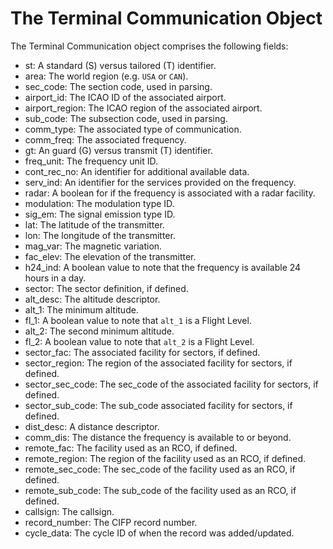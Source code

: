 # The Terminal Communication Object

The Terminal Communication object comprises the following fields:

- st: A standard (S) versus tailored (T) identifier.
- area: The world region (e.g. `USA` or `CAN`).
- sec_code: The section code, used in parsing.
- airport_id: The ICAO ID of the associated airport.
- airport_region: The ICAO region of the associated airport.
- sub_code: The subsection code, used in parsing.
- comm_type: The associated type of communication.
- comm_freq: The associated frequency.
- gt: An guard (G) versus transmit (T) identifier.
- freq_unit: The frequency unit ID.
- cont_rec_no: An identifier for additional available data.
- serv_ind: An identifier for the services provided on the frequency.
- radar: A boolean for if the frequency is associated with a radar facility.
- modulation: The modulation type ID.
- sig_em: The signal emission type ID.
- lat: The latitude of the transmitter.
- lon: The longitude of the transmitter.
- mag_var: The magnetic variation.
- fac_elev: The elevation of the transmitter.
- h24_ind: A boolean value to note that the frequency is available 24 hours in a day.
- sector: The sector definition, if defined.
- alt_desc: The altitude descriptor.
- alt_1: The minimum altitude.
- fl_1: A boolean value to note that `alt_1` is a Flight Level.
- alt_2: The second minimum altitude.
- fl_2: A boolean value to note that `alt_2` is a Flight Level.
- sector_fac: The associated facility for sectors, if defined.
- sector_region: The region of the associated facility for sectors, if defined.
- sector_sec_code: The sec_code of the associated facility for sectors, if defined.
- sector_sub_code: The sub_code associated facility for sectors, if defined.
- dist_desc: A distance descriptor.
- comm_dis: The distance the frequency is available to or beyond.
- remote_fac: The facility used as an RCO, if defined.
- remote_region: The region of the facility used as an RCO, if defined.
- remote_sec_code: The sec_code of the facility used as an RCO, if defined.
- remote_sub_code: The sub_code of the facility used as an RCO, if defined.
- callsign: The callsign.
- record_number: The CIFP record number.
- cycle_data: The cycle ID of when the record was added/updated.
